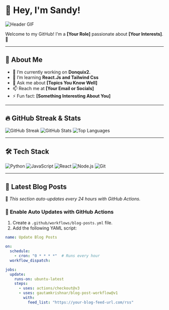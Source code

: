 # 👋 Hey, I'm Sandy!

![Header GIF](https://media.giphy.com/media/QTfX9Ejfra3ZmNxh6B/giphy.gif)

Welcome to my GitHub! I'm a **[Your Role]** passionate about **[Your Interests]**. 🚀

---

## 🎯 **About Me**
- 🔭 I’m currently working on **Donquix2.**
- 🌱 I’m learning **React.Js and Tailwind Css**
- 💬 Ask me about **[Topics You Know Well]**
- 📫 Reach me at **[Your Email or Socials]**
- ⚡ Fun fact: **[Something Interesting About You]**

---

## 🔥 **GitHub Streak & Stats**
![GitHub Streak](https://streak-stats.demolab.com/?user=your-username&theme=dark&hide_border=true)
![GitHub Stats](https://github-readme-stats.vercel.app/api?username=your-username&show_icons=true&theme=dark)
![Top Languages](https://github-readme-stats.vercel.app/api/top-langs/?username=your-username&layout=compact&theme=dark)

---

## 🛠️ **Tech Stack**
![Python](https://img.shields.io/badge/-Python-3776AB?style=flat&logo=python&logoColor=white)
![JavaScript](https://img.shields.io/badge/-JavaScript-F7DF1E?style=flat&logo=javascript&logoColor=black)
![React](https://img.shields.io/badge/-React-61DAFB?style=flat&logo=react&logoColor=black)
![Node.js](https://img.shields.io/badge/-Node.js-339933?style=flat&logo=node.js&logoColor=white)
![Git](https://img.shields.io/badge/-Git-F05032?style=flat&logo=git&logoColor=white)

---

## 📰 **Latest Blog Posts**
<!-- BLOG-POST-LIST:START -->
<!-- BLOG-POST-LIST:END -->

🔄 *This section auto-updates every 24 hours with GitHub Actions.*

### 🚀 **Enable Auto Updates with GitHub Actions**
1. Create a `.github/workflows/blog-posts.yml` file.
2. Add the following YAML script:

```yaml
name: Update Blog Posts

on:
  schedule:
    - cron: "0 * * * *"  # Runs every hour
  workflow_dispatch:

jobs:
  update:
    runs-on: ubuntu-latest
    steps:
      - uses: actions/checkout@v3
      - uses: gautamkrishnar/blog-post-workflow@v1
        with:
          feed_list: "https://your-blog-feed-url.com/rss"

